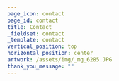 ```yaml
---
page_icon: contact
page_id: contact
title: Contact
_fieldset: contact
_template: contact
vertical_position: top
horizontal_position: center
artwork: /assets/img/_mg_6285.JPG
thank_you_message: ""
---
```

